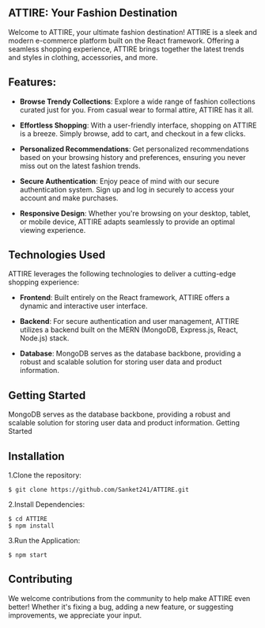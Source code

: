 ## ATTIRE: Your Fashion Destination

Welcome to ATTIRE, your ultimate fashion destination! ATTIRE is a sleek and modern e-commerce platform built on the React framework. Offering a seamless shopping experience, ATTIRE brings together the latest trends and styles in clothing, accessories, and more.

## Features:

- **Browse Trendy Collections**: Explore a wide range of fashion collections curated just for you. From casual wear to formal attire, ATTIRE has it all.

- **Effortless Shopping**: With a user-friendly interface, shopping on ATTIRE is a breeze. Simply browse, add to cart, and checkout in a few clicks.

- **Personalized Recommendations**: Get personalized recommendations based on your browsing history and preferences, ensuring you never miss out on the latest fashion trends.

- **Secure Authentication**: Enjoy peace of mind with our secure authentication system. Sign up and log in securely to access your account and make purchases.

- **Responsive Design**: Whether you're browsing on your desktop, tablet, or mobile device, ATTIRE adapts seamlessly to provide an optimal viewing experience.

## Technologies Used
ATTIRE leverages the following technologies to deliver a cutting-edge shopping experience:

- **Frontend**: Built entirely on the React framework, ATTIRE offers a dynamic and interactive user interface.

- **Backend**: For secure authentication and user management, ATTIRE utilizes a backend built on the MERN (MongoDB, Express.js, React, Node.js) stack.
 
 - **Database**: MongoDB serves as the database backbone, providing a robust and scalable solution for storing user data and product information.

## Getting Started
MongoDB serves as the database backbone, providing a robust and scalable solution for storing user data and product information.
Getting Started

## Installation

1.Clone the repository:
```shell
$ git clone https://github.com/Sanket241/ATTIRE.git
```

2.Install Dependencies:
```shell
$ cd ATTIRE
$ npm install
```
3.Run the Application:
```shell
$ npm start
```
## Contributing
We welcome contributions from the community to help make ATTIRE even better! Whether it's fixing a bug, adding a new feature, or suggesting improvements, we appreciate your input.




